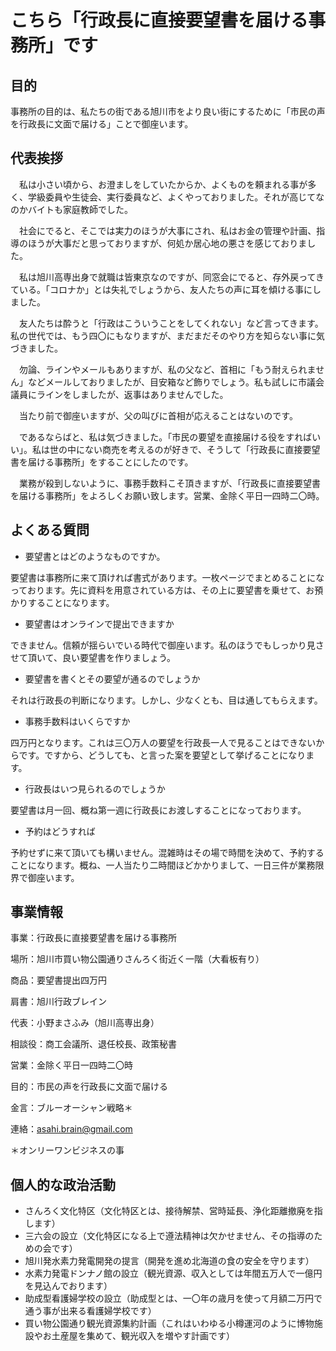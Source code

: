 # こちら「行政長に直接要望書を届ける事務所」です


## 目的
事務所の目的は、私たちの街である旭川市をより良い街にするために「市民の声を行政長に文面で届ける」ことで御座います。


## 代表挨拶
　私は小さい頃から、お澄ましをしていたからか、よくものを頼まれる事が多く、学級委員や生徒会、実行委員など、よくやっておりました。それが高じてなのかバイトも家庭教師でした。
 
　社会にでると、そこでは実力のほうが大事にされ、私はお金の管理や計画、指導のほうが大事だと思っておりますが、何処か居心地の悪さを感じておりました。
 
　私は旭川高専出身で就職は皆東京なのですが、同窓会にでると、存外戻ってきている。「コロナか」とは失礼でしょうから、友人たちの声に耳を傾ける事にしました。
 
　友人たちは酔うと「行政はこういうことをしてくれない」など言ってきます。私の世代では、もう四〇にもなりますが、まだまだそのやり方を知らない事に気づきました。
 
　勿論、ラインやメールもありますが、私の父など、首相に「もう耐えられません」などメールしておりましたが、目安箱など飾りでしょう。私も試しに市議会議員にラインをしましたが、返事はありませんでした。
 
　当たり前で御座いますが、父の叫びに首相が応えることはないのです。
 
　であるならばと、私は気づきました。「市民の要望を直接届ける役をすればいい」。私は世の中にない商売を考えるのが好きで、そうして「行政長に直接要望書を届ける事務所」をすることにしたのです。
 
　業務が殺到しないように、事務手数料こそ頂きますが、「行政長に直接要望書を届ける事務所」をよろしくお願い致します。営業、金除く平日一四時二〇時。

## よくある質問
- 要望書とはどのようなものですか。

要望書は事務所に来て頂ければ書式があります。一枚ページでまとめることになっております。先に資料を用意されている方は、その上に要望書を乗せて、お預かりすることになります。

- 要望書はオンラインで提出できますか

できません。信頼が揺らいでいる時代で御座います。私のほうでもしっかり見させて頂いて、良い要望書を作りましょう。

- 要望書を書くとその要望が通るのでしょうか

それは行政長の判断になります。しかし、少なくとも、目は通してもらえます。

- 事務手数料はいくらですか

四万円となります。これは三〇万人の要望を行政長一人で見ることはできないからです。ですから、どうしても、と言った案を要望として挙げることになります。

- 行政長はいつ見られるのでしょうか

要望書は月一回、概ね第一週に行政長にお渡しすることになっております。

- 予約はどうすれば

予約せずに来て頂いても構いません。混雑時はその場で時間を決めて、予約することになります。概ね、一人当たり二時間ほどかかりまして、一日三件が業務限界で御座います。


## 事業情報
事業：行政長に直接要望書を届ける事務所

場所：旭川市買い物公園通りさんろく街近く一階（大看板有り）

商品：要望書提出四万円

肩書：旭川行政ブレイン

代表：小野まさふみ（旭川高専出身）

相談役：商工会議所、退任校長、政策秘書

営業：金除く平日一四時二〇時

目的：市民の声を行政長に文面で届ける

金言：ブルーオーシャン戦略＊

連絡：asahi.brain@gmail.com

＊オンリーワンビジネスの事

## 個人的な政治活動
- さんろく文化特区（文化特区とは、接待解禁、営時延長、浄化距離撤廃を指します）
- 三六会の設立（文化特区になる上で遵法精神は欠かせません、その指導のための会です）
- 旭川発水素力発電開発の提言（開発を進め北海道の食の安全を守ります）
- 水素力発電ドンナノ館の設立（観光資源、収入としては年間五万人で一億円を見込んでおります）
- 助成型看護婦学校の設立（助成型とは、一〇年の歳月を使って月額二万円で通う事が出来る看護婦学校です）
- 買い物公園通り観光資源集約計画（これはいわゆる小樽運河のように博物施設やお土産屋を集めて、観光収入を増やす計画です）
